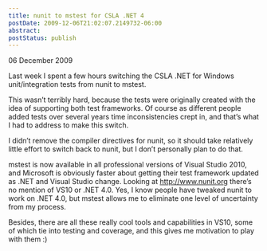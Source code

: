 ```yaml
---
title: nunit to mstest for CSLA .NET 4
postDate: 2009-12-06T21:02:07.2149732-06:00
abstract: 
postStatus: publish
---
```

06 December 2009

Last week I spent a few hours switching the CSLA .NET for Windows unit/integration tests from nunit to mstest.

This wasn’t terribly hard, because the tests were originally created with the idea of supporting both test frameworks. Of course as different people added tests over several years time inconsistencies crept in, and that’s what I had to address to make this switch.

I didn’t remove the compiler directives for nunit, so it should take relatively little effort to switch back to nunit, but I don’t personally plan to do that.

mstest is now available in all professional versions of Visual Studio 2010, and Microsoft is obviously faster about getting their test framework updated as .NET and Visual Studio change. Looking at http://www.nunit.org there’s no mention of VS10 or .NET 4.0. Yes, I know people have tweaked nunit to work on .NET 4.0, but mstest allows me to eliminate one level of uncertainty from my process.

Besides, there are all these really cool tools and capabilities in VS10, some of which tie into testing and coverage, and this gives me motivation to play with them :)
